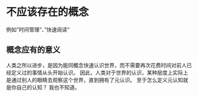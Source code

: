 # 不应该存在的概念
例如”时间管理“、”快速阅读“
## 概念应有的意义
人类之所以进步，是因为能同概念快速认识世界，而不需要再次花费时间对前人已经定义过的事情从头开始认识。
因此，人类对于世界的认识，某种层度上实际上是通过别人的眼睛去观察这个世界，直到拥有了元认识。
至于怎么定义元认知就是你自己的认知？
我也不知道。

